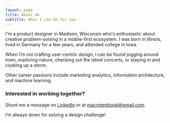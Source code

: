 ```yaml
---
layout: page
title: About me
subtitle: What I can do for you
---
```


I'm a product designer in Madison, Wisconsin who's enthusiastic about creative problem-solving in a mobile-first ecosystem. I was born in Illinois, lived in Germany for a few years, and attended college in Iowa. 

When I’m not crafting user-centric design, I can be found jogging around town, exploring nature, checking out the latest concerts, or staying in and cooking up a storm.

Other career passions include marketing analytics, information architecture, and machine learning.

### Interested in working together?

Shoot me a message on [LinkedIn](http://linkedin.com/in/marcamp%29) or at [macrotentional@gmail.com](mailto:macrotentional@gmail.com). 

I’m always down for solving a design challenge!
